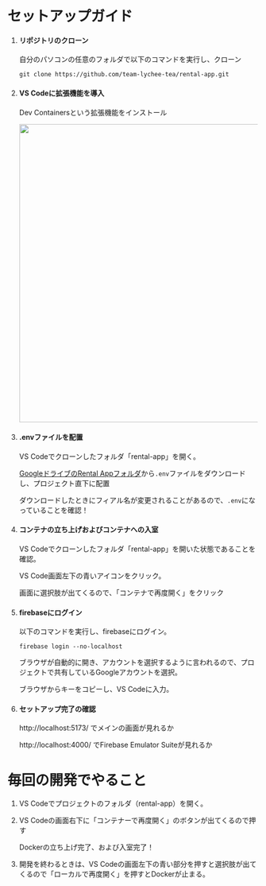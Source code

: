 # セットアップガイド

1. #### リポジトリのクローン
   
   自分のパソコンの任意のフォルダで以下のコマンドを実行し、クローン
   ```
   git clone https://github.com/team-lychee-tea/rental-app.git
   ```
 1. #### VS Codeに拡張機能を導入

    Dev Containersという拡張機能をインストール
    
    <img src="https://github.com/team-lychee-tea/rental-app/assets/134689144/4d15502b-a0cc-4f48-a59c-436e1b5c216e" width=600>

  1. #### .envファイルを配置

     VS Codeでクローンしたフォルダ「rental-app」を開く。


     [GoogleドライブのRental Appフォルダ](https://drive.google.com/drive/folders/1goNzDbFLeeUnFS8euaE5ZFmcrgxXuINQ)から`.env`ファイルをダウンロードし、プロジェクト直下に配置

     ダウンロードしたときにフィアル名が変更されることがあるので、`.env`になっていることを確認！

 1. #### コンテナの立ち上げおよびコンテナへの入室

    VS Codeでクローンしたフォルダ「rental-app」を開いた状態であることを確認。

    VS Code画面左下の青いアイコンをクリック。

    画面に選択肢が出てくるので、「コンテナで再度開く」をクリック


  1. #### firebaseにログイン

     以下のコマンドを実行し、firebaseにログイン。
     

     ```
     firebase login --no-localhost
     ```

     ブラウザが自動的に開き、アカウントを選択するように言われるので、プロジェクトで共有しているGoogleアカウントを選択。

     ブラウザからキーをコピーし、VS Codeに入力。
     

  1. #### セットアップ完了の確認

     http://localhost:5173/ でメインの画面が見れるか
     
     http://localhost:4000/ でFirebase Emulator Suiteが見れるか


# 毎回の開発でやること

1. VS Codeでプロジェクトのフォルダ（rental-app）を開く。
2. VS Codeの画面右下に「コンテナーで再度開く」のボタンが出てくるので押す

   Dockerの立ち上げ完了、および入室完了！
   
4. 開発を終わるときは、VS Codeの画面左下の青い部分を押すと選択肢が出てくるので「ローカルで再度開く」を押すとDockerが止まる。

    
